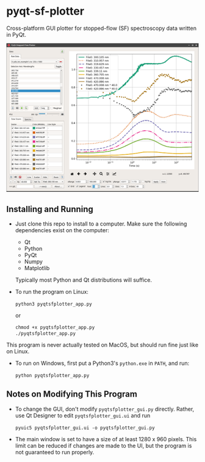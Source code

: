 # pyqt-sf-plotter

Cross-platform GUI plotter for stopped-flow (SF) spectroscopy data written in PyQt.

![ScreenShot](/exampleData/screenshot-xfce.png)

## Installing and Running

* Just clone this repo to install to a computer. Make sure the following dependencies exist on the computer: 
  * Qt
  * Python 
  * PyQt 
  * Numpy 
  * Matplotlib
 
   Typically most Python and Qt distributions will suffice.

* To run the program on Linux:

  ```python3 pyqtsfplotter_app.py```
    
  or
  
  ```
  chmod +x pyqtsfplotter_app.py
  ./pyqtsfplotter_app.py
  ```

This program is never actually tested on MacOS, but should run fine just like on Linux.

* To run on Windows, first put a Python3's `python.exe` in `PATH`, and run:

    ```python pyqtsfplotter_app.py```
    
## Notes on Modifying This Program

* To change the GUI, don't modify `pyqtsfplotter_gui.py` directly. Rather, use Qt Designer to edit `pyqtsfplotter_gui.ui` and run

    ```pyuic5 pyqtsfplotter_gui.ui -o pyqtsfplotter_gui.py```

* The main window is set to have a size of at least 1280 x 960 pixels. This limit can be reduced if changes are made to the UI, but the program is not guaranteed to run properly. 
